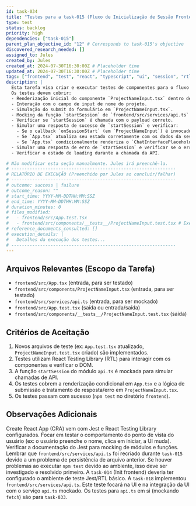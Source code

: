 ```yaml
---
id: task-034
title: "Testes para a task-015 (Fluxo de Inicialização de Sessão Frontend)"
type: test
status: backlog
priority: high
dependencies: ["task-015"]
parent_plan_objective_id: "12" # Corresponds to task-015's objective
discovered_research_needed: []
assigned_to: Jules
created_by: Jules
created_at: 2024-07-30T16:30:00Z # Placeholder time
updated_at: 2024-07-30T16:30:00Z # Placeholder time
tags: ["frontend", "test", "react", "typescript", "ui", "session", "rtl"]
description: |
  Esta tarefa visa criar e executar testes de componentes para o fluxo de inicialização de sessão implementado na `task-015`.
  Os testes devem cobrir:
  - Renderização inicial do componente `ProjectNameInput.tsx` dentro de `App.tsx`.
  - Interação com o campo de input de nome do projeto.
  - Simulação do submit do formulário em `ProjectNameInput.tsx`.
  - Mocking da função `startSession` de `frontend/src/services/api.ts` para controlar as respostas da API.
  - Verificar se `startSession` é chamada com o payload correto.
  - Simular uma resposta de sucesso de `startSession` e verificar:
    - Se o callback `onSessionStart` (em `ProjectNameInput`) é invocado.
    - Se `App.tsx` atualiza seu estado corretamente com os dados da sessão.
    - Se `App.tsx` condicionalmente renderiza o `ChatInterfacePlaceholder` (ou o componente de chat real se já disponível) após a inicialização da sessão.
  - Simular uma resposta de erro de `startSession` e verificar se o erro é exibido adequadamente no `ProjectNameInput.tsx`.
  - Verificar o estado de loading durante a chamada da API.

# Não modificar esta seção manualmente. Jules irá preenchê-la.
# ---------------------------------------------------------------
# RELATÓRIO DE EXECUÇÃO (Preenchido por Jules ao concluir/falhar)
# ---------------------------------------------------------------
# outcome: success | failure
# outcome_reason: ""
# start_time: YYYY-MM-DDTHH:MM:SSZ
# end_time: YYYY-MM-DDTHH:MM:SSZ
# duration_minutes: 0
# files_modified:
#   - frontend/src/App.test.tsx
#   - frontend/src/components/__tests__/ProjectNameInput.test.tsx # Exemplo
# reference_documents_consulted: []
# execution_details: |
#   Detalhes da execução dos testes...
# ---------------------------------------------------------------
---
```


## Arquivos Relevantes (Escopo da Tarefa)
* `frontend/src/App.tsx` (entrada, para ser testado)
* `frontend/src/components/ProjectNameInput.tsx` (entrada, para ser testado)
* `frontend/src/services/api.ts` (entrada, para ser mockado)
* `frontend/src/App.test.tsx` (saída ou entrada/saída)
* `frontend/src/components/__tests__/ProjectNameInput.test.tsx` (saída)

## Critérios de Aceitação
1. Novos arquivos de teste (ex: `App.test.tsx` atualizado, `ProjectNameInput.test.tsx` criado) são implementados.
2. Testes utilizam React Testing Library (RTL) para interagir com os componentes e verificar o DOM.
3. A função `startSession` do módulo `api.ts` é mockada para simular chamadas de API.
4. Os testes cobrem a renderização condicional em `App.tsx` e a lógica de submissão e tratamento de resposta/erro em `ProjectNameInput.tsx`.
5. Os testes passam com sucesso (`npm test` no diretório `frontend`).

## Observações Adicionais
Create React App (CRA) vem com Jest e React Testing Library configurados.
Focar em testar o comportamento do ponto de vista do usuário (ex: o usuário preenche o nome, clica em iniciar, a UI muda).
Verificar a documentação do Jest para mocking de módulos e funções.
Lembrar que `frontend/src/services/api.ts` foi recriado durante `task-015` devido a um problema de persistência de arquivo anterior.
Se houver problemas ao executar `npm test` devido ao ambiente, isso deve ser investigado e resolvido primeiro.
A `task-014` (Init frontend) deveria ter configurado o ambiente de teste Jest/RTL básico.
A `task-018` implementou `frontend/src/services/api.ts`.
Este teste focará na UI e na integração da UI com o serviço `api.ts` mockado.
Os testes para `api.ts` em si (mockando `fetch`) são para `task-033`.
